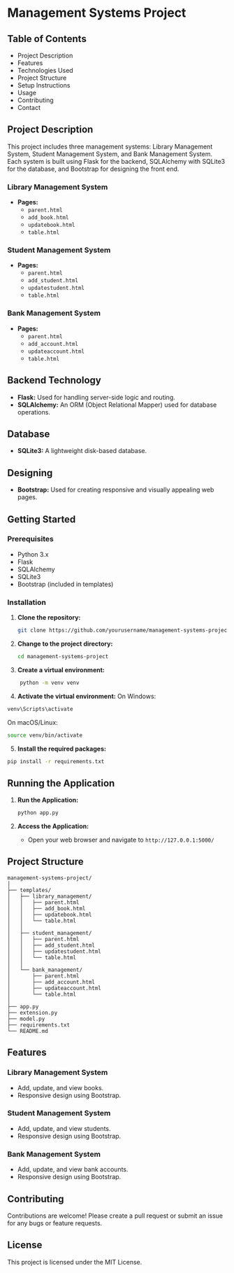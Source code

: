 # Management Systems Project

## Table of Contents
- Project Description
- Features
- Technologies Used
- Project Structure
- Setup Instructions
- Usage
- Contributing
- Contact

## Project Description
This project includes three management systems: Library Management System, Student Management System, and Bank Management System. Each system is built using Flask for the backend, SQLAlchemy with SQLite3 for the database, and Bootstrap for designing the front end.



### Library Management System
- **Pages:**
  - `parent.html`
  - `add_book.html`
  - `updatebook.html`
  - `table.html`

### Student Management System
- **Pages:**
  - `parent.html`
  - `add_student.html`
  - `updatestudent.html`
  - `table.html`

### Bank Management System
- **Pages:**
  - `parent.html`
  - `add_account.html`
  - `updateaccount.html`
  - `table.html`

## Backend Technology
- **Flask:** Used for handling server-side logic and routing.
- **SQLAlchemy:** An ORM (Object Relational Mapper) used for database operations.

## Database
- **SQLite3:** A lightweight disk-based database.

## Designing
- **Bootstrap:** Used for creating responsive and visually appealing web pages.

## Getting Started

### Prerequisites
- Python 3.x
- Flask
- SQLAlchemy
- SQLite3
- Bootstrap (included in templates)

### Installation
1. **Clone the repository:**
   ```bash
   git clone https://github.com/yourusername/management-systems-project.git
2. **Change to the project directory:**
   ```bash
   cd management-systems-project
3. **Create a virtual environment:**
```bash
    python -m venv venv
```
4. **Activate the virtual environment:**
On Windows:
```bash
venv\Scripts\activate
```
On macOS/Linux:
```bash
source venv/bin/activate
```
5. **Install the required packages:**
```bash
pip install -r requirements.txt    
```
## Running the Application
1. **Run the Application:**
    ```bash
    python app.py
    ```

2. **Access the Application:**
    - Open your web browser and navigate to `http://127.0.0.1:5000/`

## Project Structure
``` plain 
management-systems-project/
│
├── templates/
│   ├── library_management/
│   │   ├── parent.html
│   │   ├── add_book.html
│   │   ├── updatebook.html
│   │   └── table.html
│   │
│   ├── student_management/
│   │   ├── parent.html
│   │   ├── add_student.html
│   │   ├── updatestudent.html
│   │   └── table.html
│   │
│   └── bank_management/
│       ├── parent.html
│       ├── add_account.html
│       ├── updateaccount.html
│       └── table.html
│
├── app.py
├── extension.py
├── model.py
├── requirements.txt
└── README.md
```  
## Features
### Library Management System
- Add, update, and view books.
- Responsive design using Bootstrap.

### Student Management System
- Add, update, and view students.
- Responsive design using Bootstrap.

### Bank Management System
- Add, update, and view bank accounts.
- Responsive design using Bootstrap.

## Contributing
Contributions are welcome! Please create a pull request or submit an issue for any bugs or feature requests.

## License
This project is licensed under the MIT License.